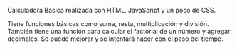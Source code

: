 Calculadora Básica realizada con HTML, JavaScript y un poco de CSS.

Tiene funciones básicas como suma, resta, multiplicación y división. También tiene una función para calcular el factorial de un número y agregar decimales. Se puede mejorar y se intentará hacer con el paso del tiempo.